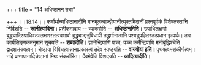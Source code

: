 +++
title = "14 अधिष्ठानन् तथा"

+++
।।18.14।। कर्मार्थान्यधिष्ठानादीनि मानमूलत्वाज्ज्ञेयानीत्युक्तमिदानीं
प्रश्नपूर्वकं विशेषतस्तानि निर्दिशति -- **कानीत्यादिना।** प्रतीकमादाय --
व्याकरोति -- **अधिष्ठानमिति।** उपाधिलक्षणो
बुद्ध्यादिरुपाधिस्तल्लक्षणस्तत्स्वभावो बुद्ध्याद्यनुविधायी
तद्धर्मानात्मनि पश्यन्नुपहितस्तत्प्रधान इत्यर्थः। तत्र
कार्यलिङ्गकमनुमानं सूचयति -- **शब्दादीति।** ज्ञानेन्द्रियाणि पञ्च; पञ्च
कर्मेन्द्रियाणि मनोबुद्धिश्चेति द्वादशसंख्यत्वम्। चेष्टाया
विविधत्वान्नानाप्रकारत्वं तदेव स्पष्टयति -- **वायवीया इति।**
पृथक्त्वमसंकीर्णत्वम्। नहि प्राणापानादिचेष्टानां मिथः संकरोस्ति।
दैवमेवेति विशदयति -- **आदित्यादीति।**
